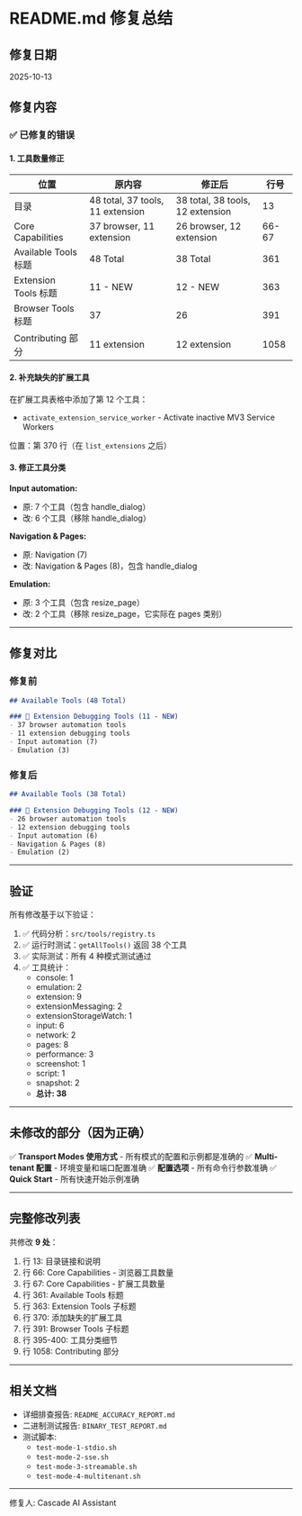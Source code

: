 # README.md 修复总结

## 修复日期
2025-10-13

## 修复内容

### ✅ 已修复的错误

#### 1. 工具数量修正

| 位置 | 原内容 | 修正后 | 行号 |
|------|--------|--------|------|
| 目录 | 48 total, 37 tools, 11 extension | 38 total, 38 tools, 12 extension | 13 |
| Core Capabilities | 37 browser, 11 extension | 26 browser, 12 extension | 66-67 |
| Available Tools 标题 | 48 Total | 38 Total | 361 |
| Extension Tools 标题 | 11 - NEW | 12 - NEW | 363 |
| Browser Tools 标题 | 37 | 26 | 391 |
| Contributing 部分 | 11 extension | 12 extension | 1058 |

#### 2. 补充缺失的扩展工具

在扩展工具表格中添加了第 12 个工具：
- `activate_extension_service_worker` - Activate inactive MV3 Service Workers

位置：第 370 行（在 `list_extensions` 之后）

#### 3. 修正工具分类

**Input automation:**
- 原: 7 个工具（包含 handle_dialog）
- 改: 6 个工具（移除 handle_dialog）

**Navigation & Pages:**
- 原: Navigation (7)
- 改: Navigation & Pages (8)，包含 handle_dialog

**Emulation:**
- 原: 3 个工具（包含 resize_page）
- 改: 2 个工具（移除 resize_page，它实际在 pages 类别）

---

## 修复对比

### 修复前
```markdown
## Available Tools (48 Total)

### 🔌 Extension Debugging Tools (11 - NEW)
- 37 browser automation tools
- 11 extension debugging tools
- Input automation (7)
- Emulation (3)
```

### 修复后
```markdown
## Available Tools (38 Total)

### 🔌 Extension Debugging Tools (12 - NEW)
- 26 browser automation tools  
- 12 extension debugging tools
- Input automation (6)
- Navigation & Pages (8)
- Emulation (2)
```

---

## 验证

所有修改基于以下验证：
1. ✅ 代码分析：`src/tools/registry.ts` 
2. ✅ 运行时测试：`getAllTools()` 返回 38 个工具
3. ✅ 实际测试：所有 4 种模式测试通过
4. ✅ 工具统计：
   - console: 1
   - emulation: 2
   - extension: 9
   - extensionMessaging: 2
   - extensionStorageWatch: 1
   - input: 6
   - network: 2
   - pages: 8
   - performance: 3
   - screenshot: 1
   - script: 1
   - snapshot: 2
   - **总计: 38**

---

## 未修改的部分（因为正确）

✅ **Transport Modes 使用方式** - 所有模式的配置和示例都是准确的
✅ **Multi-tenant 配置** - 环境变量和端口配置准确
✅ **配置选项** - 所有命令行参数准确
✅ **Quick Start** - 所有快速开始示例准确

---

## 完整修改列表

共修改 **9 处**：

1. 行 13: 目录链接和说明
2. 行 66: Core Capabilities - 浏览器工具数量
3. 行 67: Core Capabilities - 扩展工具数量  
4. 行 361: Available Tools 标题
5. 行 363: Extension Tools 子标题
6. 行 370: 添加缺失的扩展工具
7. 行 391: Browser Tools 子标题
8. 行 395-400: 工具分类细节
9. 行 1058: Contributing 部分

---

## 相关文档

- 详细排查报告: `README_ACCURACY_REPORT.md`
- 二进制测试报告: `BINARY_TEST_REPORT.md`
- 测试脚本:
  - `test-mode-1-stdio.sh`
  - `test-mode-2-sse.sh`
  - `test-mode-3-streamable.sh`
  - `test-mode-4-multitenant.sh`

---

修复人: Cascade AI Assistant
